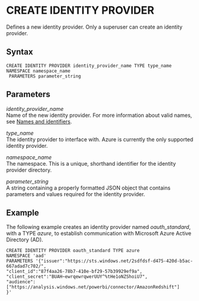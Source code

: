 # CREATE IDENTITY PROVIDER<a name="r_CREATE_IDENTITY_PROVIDER"></a>

Defines a new identity provider\. Only a superuser can create an identity provider\.

## Syntax<a name="r_CREATE_IDENTITY_PROVIDER-synopsis"></a>

```
CREATE IDENTITY PROVIDER identity_provider_name TYPE type_name
NAMESPACE namespace_name 
 PARAMETERS parameter_string
```

## Parameters<a name="r_CREATE_IDENTITY_PROVIDER-parameters"></a>

 *identity\_provider\_name*   
Name of the new identity provider\. For more information about valid names, see [Names and identifiers](r_names.md)\.

*type\_name*  
The identity provider to interface with\. Azure is currently the only supported identity provider\.

*namespace\_name*  
The namespace\. This is a unique, shorthand identifier for the identity provider directory\.

 *parameter\_string*   
A string containing a properly formatted JSON object that contains parameters and values required for the identity provider\.

## Example<a name="r_CREATE_IDENTITY_PROVIDER-examples"></a>

The following example creates an identity provider named *oauth\_standard*, with a TYPE *azure*, to establish communication with Microsoft Azure Active Directory \(AD\)\.

```
CREATE IDENTITY PROVIDER oauth_standard TYPE azure
NAMESPACE 'aad'
PARAMETERS '{"issuer":"https://sts.windows.net/2sdfdsf-d475-420d-b5ac-667adad7c702/",
"client_id":"87f4aa26-78b7-410e-bf29-57b39929ef9a",
"client_secret":"BUAH~ewrqewrqwerUUY^%tHe1oNZShoiU7",
"audience":["https://analysis.windows.net/powerbi/connector/AmazonRedshift"]
}'
```